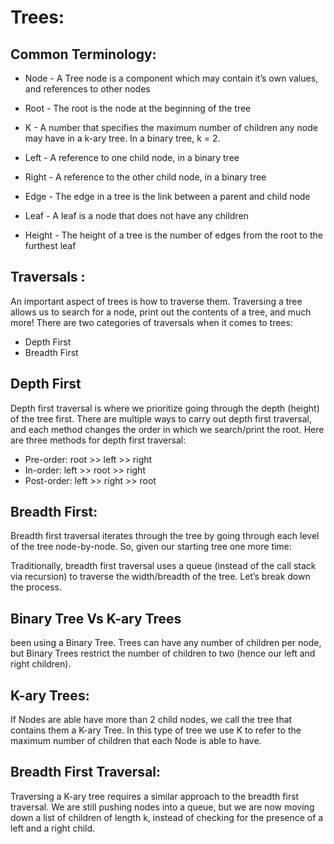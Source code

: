 # Trees:

## Common Terminology:

- Node - A Tree node is a component which may contain it’s own values, and references to other nodes

- Root - The root is the node at the beginning of the tree

- K - A number that specifies the maximum number of children any node may have in a k-ary tree. In a binary tree, k = 2.

- Left - A reference to one child node, in a binary tree

- Right - A reference to the other child node, in a binary tree

- Edge - The edge in a tree is the link between a parent and child node

- Leaf - A leaf is a node that does not have any children

- Height - The height of a tree is the number of edges from the root to the furthest leaf

## Traversals :

An important aspect of trees is how to traverse them. Traversing a tree allows us to search for a node, print out the contents of a tree, and much more! There are two categories of traversals when it comes to trees:

- Depth First
- Breadth First

## Depth First

Depth first traversal is where we prioritize going through the depth (height) of the tree first. There are multiple ways to carry out depth first traversal, and each method changes the order in which we search/print the root. Here are three methods for depth first traversal:

- Pre-order: root >> left >> right
- In-order: left >> root >> right
- Post-order: left >> right >> root

## Breadth First:
Breadth first traversal iterates through the tree by going through each level of the tree node-by-node. So, given our starting tree one more time:

Traditionally, breadth first traversal uses a queue (instead of the call stack via recursion) to traverse the width/breadth of the tree. Let’s break down the process.


## Binary Tree Vs K-ary Trees

 been using a Binary Tree. Trees can have any number of children per node, but Binary Trees restrict the number of children to two (hence our left and right children).


## K-ary Trees: 

If Nodes are able have more than 2 child nodes, we call the tree that contains them a K-ary Tree. In this type of tree we use K to refer to the maximum number of children that each Node is able to have.

## Breadth First Traversal:

Traversing a K-ary tree requires a similar approach to the breadth first traversal. We are still pushing nodes into a queue, but we are now moving down a list of children of length k, instead of checking for the presence of a left and a right child.